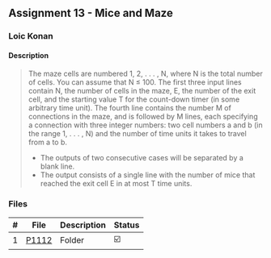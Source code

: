 ## Assignment 13 - Mice and Maze

### Loic Konan

#### Description

> The maze cells are numbered 1, 2, . . . , N, where N is the total number of cells.
> You can assume that N ≤ 100.
> The first three input lines contain N, the number of cells in the maze, E,
> the number of the exit cell, and the starting value T for the count-down timer (in some arbitrary time unit).
> The fourth line contains the number M of connections in the maze, and is followed by M lines, each
> specifying a connection with three integer numbers: two cell numbers a and b (in the range 1, . . . , N)
> and the number of time units it takes to travel from a to b.
>
> - The outputs of two consecutive cases will be separated by a blank line.
> - The output consists of a single line with the number of mice that reached the exit cell E in at most
> T time units.
>
### Files

|   #   | File             | Description | Status                  |
| :---: | ---------------- | ----------- | ----------------------- |
|   1   | [P1112](./P1112) | Folder      | :ballot_box_with_check: |
